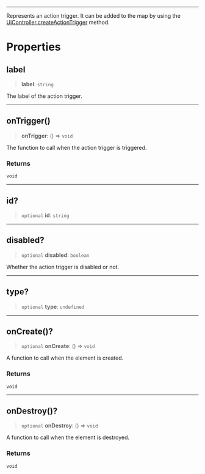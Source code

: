 ***

Represents an action trigger.
It can be added to the map by using the [UiController.createActionTrigger](UiController.md#createactiontrigger) method.

# Properties

## label

> **label**: `string`

The label of the action trigger.

***

## onTrigger()

> **onTrigger**: () => `void`

The function to call when the action trigger is triggered.

### Returns

`void`

***

## id?

> `optional` **id**: `string`

***

## disabled?

> `optional` **disabled**: `boolean`

Whether the action trigger is disabled or not.

***

## type?

> `optional` **type**: `undefined`

***

## onCreate()?

> `optional` **onCreate**: () => `void`

A function to call when the element is created.

### Returns

`void`

***

## onDestroy()?

> `optional` **onDestroy**: () => `void`

A function to call when the element is destroyed.

### Returns

`void`
